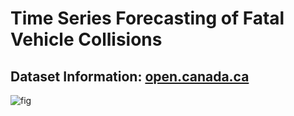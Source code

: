 # Time Series Forecasting of Fatal Vehicle Collisions

## Dataset Information: [open.canada.ca](https://open.canada.ca/data/en/dataset/1eb9eba7-71d1-4b30-9fb1-30cbdab7e63a)

![fig](forecasting/images/fig.png)